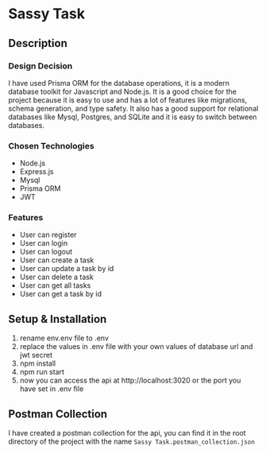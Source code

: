 # Sassy Task

## Description

### Design Decision

I have used Prisma ORM for the database operations, it is a modern database toolkit for Javascript and Node.js. It is a good choice for the project because it is easy to use and has a lot of features like migrations, schema generation, and type safety. It also has a good support for relational databases like Mysql, Postgres, and SQLite and it is easy to switch between databases.

### Chosen Technologies

- Node.js
- Express.js
- Mysql
- Prisma ORM
- JWT

### Features

- User can register
- User can login
- User can logout
- User can create a task
- User can update a task by id
- User can delete a task
- User can get all tasks
- User can get a task by id


## Setup & Installation

1. rename env.env file to .env
2. replace the values in .env file with your own values of database url and jwt secret
3. npm install
4. npm run start
5. now you can access the api at http://localhost:3020 or the port you have set in .env file

## Postman Collection

I have created a postman collection for the api, you can find it in the root directory of the project with the name `Sassy Task.postman_collection.json`